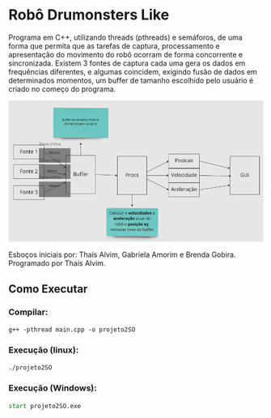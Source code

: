 # Robô Drumonsters Like

Programa em C++, utilizando threads (pthreads) e semáforos, de uma forma que permita que
as tarefas de captura, processamento e apresentação do movimento do robô ocorram de
forma concorrente e sincronizada. Existem 3 fontes de captura cada uma gera os dados em frequências
diferentes, e algumas coincidem, exigindo fusão de dados em determinados momentos, um buffer de tamanho escolhido pelo
usuário é criado no começo do programa.

![alt text](https://raw.githubusercontent.com/ThaisBarrosAlvim/robo_drumonsters_like/main/contexto.png?token=GHSAT0AAAAAAB4FMGDXP7KFLT3M275V6IGQY4SMOPQ)

Esboços iniciais por: Thaís Alvim, Gabriela Amorim e Brenda Gobira.
Programado por Thaís Alvim.

## Como Executar
### Compilar:
````shell
g++ -pthread main.cpp -o projeto2SO 
````
### Execução (linux):
````shell
./projeto2SO 
````
### Execução (Windows):
````cmd
start projeto2SO.exe
````